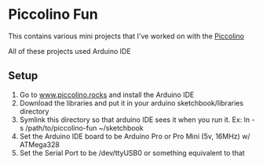 Piccolino Fun
=============

This contains various mini projects that I've worked on with the [Piccolino](http://www.piccolino.rocks/)

All of these projects used Arduino IDE

Setup
-----

1. Go to www.piccolino.rocks and install the Arduino IDE
2. Download the libraries and put it in your arduino sketchbook/libraries directory
3. Symlink this directory so that arduino IDE sees it when you run it.
   Ex: ln -s /path/to/piccolino-fun ~/sketchbook
4. Set the Arduino IDE board to be Arduino Pro or Pro Mini (5v, 16MHz) w/ ATMega328
5. Set the Serial Port to be /dev/ttyUSB0 or something equivalent to that
